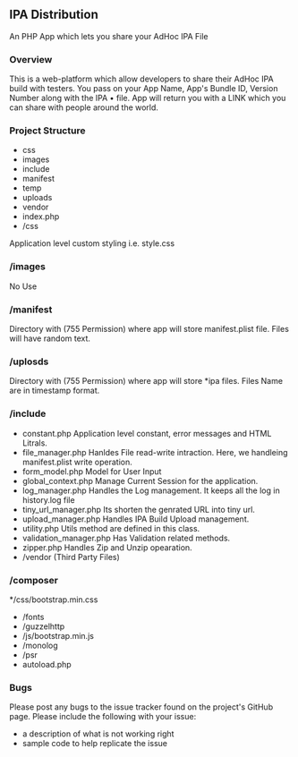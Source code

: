 ## IPA Distribution

An PHP App which lets you share your AdHoc IPA File

### Overview

This is a web-platform which allow developers to share their AdHoc IPA build with testers. You pass on your App Name, App's Bundle ID, Version Number along with the IPA • file. App will return you with a LINK which you can share with people around the world.

### Project Structure

* css
* images
* include
* manifest
* temp
* uploads
* vendor
* index.php
* /css

Application level custom styling i.e. style.css

### /images

No Use

### /manifest

Directory with (755 Permission) where app will store manifest.plist file. Files will have random text.

### /uplosds

Directory with (755 Permission) where app will store *ipa files. Files Name are in timestamp format.

### /include

* constant.php  Application level constant, error messages and HTML Litrals.
* file_manager.php Hanldes File read-write intraction. Here, we handleing manifest.plist write operation.
* form_model.php Model for User Input
* global_context.php Manage Current Session for the application.
* log_manager.php Handles the Log management. It keeps all the log in history.log file
* tiny_url_manager.php Its shorten the genrated URL into tiny url.
* upload_manager.php  Handles IPA Build Upload management.
* utility.php Utils method are defined in this class.
* validation_manager.php  Has Validation related methods.
* zipper.php  Handles Zip and Unzip opearation.
* /vendor (Third Party Files)

### /composer
*/css/bootstrap.min.css
* /fonts
* /guzzelhttp
* /js/bootstrap.min.js
* /monolog
* /psr
* autoload.php

### Bugs
Please post any bugs to the issue tracker found on the project's GitHub page.
Please include the following with your issue:
* a description of what is not working right
* sample code to help replicate the issue
